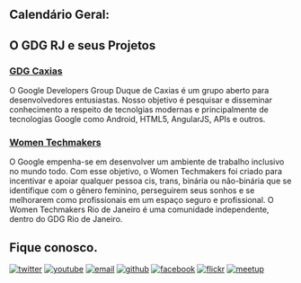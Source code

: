 ## Calendário Geral:




## O GDG RJ e seus Projetos

### [GDG Caxias](http://gdgduquedecaxias.org/)
  O Google Developers Group Duque de Caxias é um grupo aberto para desenvolvedores entusiastas. Nosso objetivo é pesquisar e disseminar conhecimento a respeito de tecnolgias modernas e principalmente de tecnologias Google como Android, HTML5, AngularJS, APIs e outros.


### [Women Techmakers](https://wtmrio.github.io/evento/)
  O Google empenha-se em desenvolver um ambiente de trabalho inclusivo no mundo todo. Com esse objetivo, o Women Techmakers foi criado para incentivar e apoiar qualquer pessoa cis, trans, binária ou não-binária que se identifique com o gênero feminino, perseguirem seus sonhos e se melhorarem como profissionais em um espaço seguro e profissional. O Women Techmakers Rio de Janeiro é uma comunidade independente, dentro do GDG Rio de Janeiro.
   

## Fique conosco.
[![twitter](http://icon-icons.com/icons2/478/PNG/72/Twitter_46983.png)](https://twitter.com/GDGRio)
[![youtube](http://icon-icons.com/icons2/70/PNG/72/youtube_14198.png)](https://www.youtube.com/channel/UCRor3pBXIRAUf8RX3h5lV-A)
[![email](http://icon-icons.com/icons2/72/PNG/72/email_14410.png)](mailto:rio.gdg@gmail.com)
[![github](http://icon-icons.com/icons2/838/PNG/72/circle-github_icon-icons.com_66826.png)](https://github.com/gdgrio)
[![facebook](http://icon-icons.com/icons2/478/PNG/72/facebook_47004.png)](https://www.facebook.com/GDGRio/)
[![flickr](http://icon-icons.com/icons2/285/PNG/72/social_flickr_button_256_30645.png)](https://www.flickr.com/photos/145156315@N06/)
[![meetup](http://icon-icons.com/icons2/1121/PNG/72/1486147209-social-media-circled-network08_79495.png)](https://www.meetup.com/pt-BR/Google-Developer-Group-GDG-Rio-de-Janeiro/)

